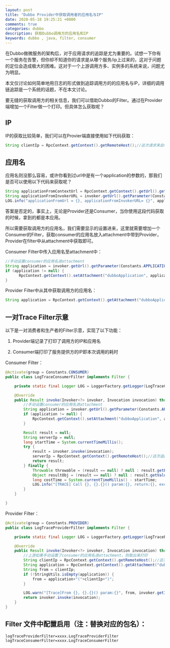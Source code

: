 ```yaml
---
layout: post
title: "Dubbo Provider中获取调用者的应用名与IP"
date: 2020-05-18 19:25:21 +0800
comments: true
categories: dubbo 
description: 获取Dubbo调用方的应用名和IP
keywords: dubbo , java, filter, consumer
---
```






在Dubbo做微服务的架构后，对于应用请求的追踪是尤为重要的。试想一下你有一个服务在告警，但你却不知道你的请求是从哪个服务/ip上过来的，这对于问题的定位会造成极大的困难。这对于一个上游调用方多、实例多的系统来说，问题尤为明显。



本文仅讨论如何简单地用日志的形式做到追踪调用方的的应用名与IP，详细的调用链追踪是一个系统的话题，不在本文讨论。



要无缝的获取调用方的相关信息，我们可以借助Dubbo的Filter。通过在Provider端增加一个Filter做一个打印。但具体怎么获取呢？



## IP

IP的获取比较简单，我们可以在Provier端直接使用如下代码获取：

```java
String clientIp = RpcContext.getContext().getRemoteHost();//这次请求来自哪个ip
```



## 应用名

应用名则没那么容易，或许你看到过url中是有一个application的参数的，那我们是否可以使用以下代码来获取呢？

```java
String applicationFromContextUrl = RpcContext.getContext().getUrl().getParameter("application");//得到的是本应用的名字
String applicationFromInvokerURL = invoker.getUrl().getParameter(Constants.APPLICATION_KEY);//得到的也是本应用的名字
LOG.info("applicationFromUrl = {}, applicationFromInvokerURL= {}", applicationFromContextUrl, applicationFromInvokerURL);
```

答案是否定的，事实上，无论是Provider还是Consumer，当你使用这段代码获取的时候，拿到的都是本应用。



所以需要获取调用方的应用名，我们需要显示的设置进来，这里就需要增加一个Consumer的Filter，获取consumer的应用名放入attachment中带到Provider，Provider在filter中从attachment中获取即可。



Consumer Filter中传入应用名至attachment中：

```java
//手动设置consumer的应用名进attachment
String application = invoker.getUrl().getParameter(Constants.APPLICATION_KEY);
if (application != null) {
      RpcContext.getContext().setAttachment("dubboApplication", application);
}
```



Provider Filter中从其中获取调用方的应用名：

```java
String application = RpcContext.getContext().getAttachment("dubboApplication");
```





## 一对Trace Filter示意

以下是一对消费者和生产者的Filter示意，实现了以下功能：

1. Provider端记录了打印了调用方的IP和应用名

2. Consumer端打印了服务提供方的IP即本次调用的耗时



Consumer Filter：

```java
@Activate(group = Constants.CONSUMER)
public class LogTraceConsumerFilter implements Filter {

    private static final Logger LOG = LoggerFactory.getLogger(LogTraceConsumerFilter.class);

    @Override
    public Result invoke(Invoker<?> invoker, Invocation invocation) throws RpcException {
        //手动设置consumer的应用名进attachment
        String application = invoker.getUrl().getParameter(Constants.APPLICATION_KEY);
        if (application != null) {
            RpcContext.getContext().setAttachment("dubboApplication", application);
        }

        Result result = null;
        String serverIp = null;
        long startTime = System.currentTimeMillis();
        try {
            result = invoker.invoke(invocation);
            serverIp = RpcContext.getContext().getRemoteHost();//这次返回结果是哪个ip
            return result;
        } finally {
            Throwable throwable = (result == null) ? null : result.getException();
            Object resultObj = (result == null) ? null : result.getValue();
            long costTime = System.currentTimeMillis() - startTime;
            LOG.info("[TRACE] Call {}, {}.{}() param:{}, return:{}, exception:{}, cost:{} ms!", serverIp, invoker.getInterface(), invocation.getMethodName(), invocation.getArguments(), resultObj, throwable, costTime);
        }
    }

}
```



Provider Filter：

```java
@Activate(group = Constants.PROVIDER)
public class LogTraceProviderFilter implements Filter {

    private static final Logger LOG = LoggerFactory.getLogger(LogTraceProviderFilter.class);

    @Override
    public Result invoke(Invoker<?> invoker, Invocation invocation) throws RpcException {
        //上游如果手动设置了consumer的应用名进attachment，则取出来打印
        String clientIp = RpcContext.getContext().getRemoteHost();//这次请求来自哪个ip
        String application = RpcContext.getContext().getAttachment("dubboApplication");
        String from = clientIp;
        if (!StringUtils.isEmpty(application)) {
            from = application+"("+clientIp+")";
        }

        LOG.warn("[Trace]From {}, {}.{}() param:{}", from, invoker.getInterface(), invocation.getMethodName(), invocation.getArguments());
        return invoker.invoke(invocation);
    }
}
```



## Filter 文件中配置启用（注：替换对应的包名）：

```
logTraceProviderFilter=xxxx.LogTraceProviderFilter
logTraceConsumerFilter=xxxx.LogTraceConsumerFilter
```

